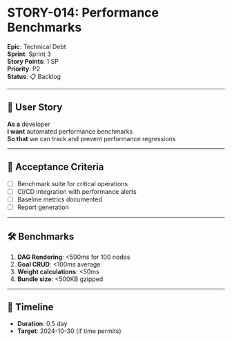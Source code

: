# STORY-014: Performance Benchmarks

**Epic**: Technical Debt  
**Sprint**: Sprint 3  
**Story Points**: 1 SP  
**Priority**: P2  
**Status**: 📋 Backlog

---

## 📖 User Story

**As a** developer  
**I want** automated performance benchmarks  
**So that** we can track and prevent performance regressions

---

## 🎯 Acceptance Criteria

- [ ] Benchmark suite for critical operations
- [ ] CI/CD integration with performance alerts
- [ ] Baseline metrics documented
- [ ] Report generation

---

## 🛠️ Benchmarks

1. **DAG Rendering**: <500ms for 100 nodes
2. **Goal CRUD**: <100ms average
3. **Weight calculations**: <50ms
4. **Bundle size**: <500KB gzipped

---

## 📅 Timeline

- **Duration**: 0.5 day
- **Target**: 2024-10-30 (if time permits)
